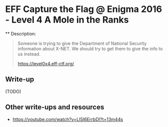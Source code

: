 # EFF Capture the Flag @ Enigma 2016 - Level 4 A Mole in the Ranks

** Description:

> Someone is trying to give the Department of National Security information about X-NET. We should try to get them to give the info to us instead.
>
> https://level0x4.eff-ctf.org/

## Write-up

(TODO)

## Other write-ups and resources

* <https://youtube.com/watch?v=LlSI6ErrbDI?t=13m44s>
